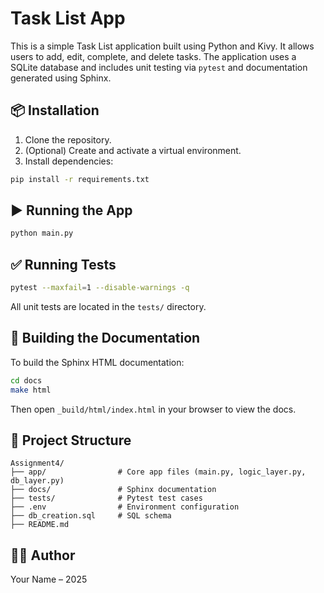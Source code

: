 
# Task List App

This is a simple Task List application built using Python and Kivy. It allows users to add, edit, complete, and delete tasks. The application uses a SQLite database and includes unit testing via `pytest` and documentation generated using Sphinx.

## 📦 Installation

1. Clone the repository.
2. (Optional) Create and activate a virtual environment.
3. Install dependencies:

```bash
pip install -r requirements.txt
```

## ▶️ Running the App

```bash
python main.py
```

## ✅ Running Tests

```bash
pytest --maxfail=1 --disable-warnings -q
```

All unit tests are located in the `tests/` directory.

## 🧾 Building the Documentation

To build the Sphinx HTML documentation:

```bash
cd docs
make html
```

Then open `_build/html/index.html` in your browser to view the docs.

## 📁 Project Structure

```
Assignment4/
├── app/                # Core app files (main.py, logic_layer.py, db_layer.py)
├── docs/               # Sphinx documentation
├── tests/              # Pytest test cases
├── .env                # Environment configuration
├── db_creation.sql     # SQL schema
├── README.md
```

## 🙋‍♂️ Author

Your Name – 2025
